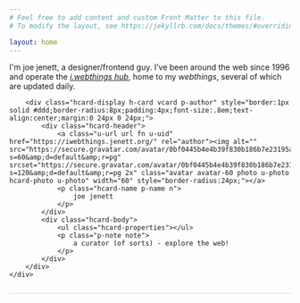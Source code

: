 ```yaml
---
# Feel free to add content and custom Front Matter to this file.
# To modify the layout, see https://jekyllrb.com/docs/themes/#overriding-theme-defaults

layout: home
---
```

<div style="border-bottom:1px solid #ddd;padding-bottom:12px;margin-bottom:12px;">
<div class="containerf">
	<div class="onef">
		<p>I'm joe jenett, a designer/frontend guy. I’ve been around the web since 1996 and operate the <a href="https://iwebthings.jenett.org/" title=""><em>i.webthings hub</em></a>, home to my <em>webthings</em>, several of which are updated daily.</p>
	</div>
	<div class="twof">

		<div class="hcard-display h-card vcard p-author" style="border:1px solid #ddd;border-radius:8px;padding:4px;font-size:.8em;text-align:center;margin:0 24px 0 24px;">
			<div class="hcard-header">
				<a class="u-url url fn u-uid" href="https://iwebthings.jenett.org/" rel="author"><img alt="" src="https://secure.gravatar.com/avatar/0bf0445b4e4b39f830b186b7e23195a1?s=60&amp;d=default&amp;r=pg" srcset="https://secure.gravatar.com/avatar/0bf0445b4e4b39f830b186b7e23195a1?s=120&amp;d=default&amp;r=pg 2x" class="avatar avatar-60 photo u-photo hcard-photo u-photo" width="60" style="border-radius:24px;"></a>
				<p class="hcard-name p-name n">
					joe jenett
				</p>
			</div>
			<div class="hcard-body">
				<ul class="hcard-properties"></ul>
				<p class="p-note note">
					a curator (of sorts) - explore the web!
				</p>
			</div>
		</div>
	</div>
</div>
</div>
